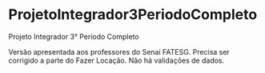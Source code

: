 # ProjetoIntegrador3PeriodoCompleto
Projeto Integrador 3° Período Completo

Versão apresentada aos professores do Senai FATESG.
Precisa ser corrigido a parte do Fazer Locação.
Não há validações de dados.
